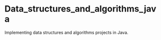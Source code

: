 # Data_structures_and_algorithms_java
Implementing data structures and algorithms projects in Java.
